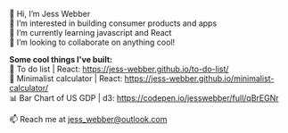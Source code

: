 👋 Hi, I’m Jess Webber <br>
👀 I’m interested in building consumer products and apps <br>
🌱 I’m currently learning javascript and React <br>
💞️ I’m looking to collaborate on anything cool! <br>

<strong>Some cool things I've built:</strong>
<br>🔧 To do list | React: https://jess-webber.github.io/to-do-list/ 
<br>🧮 Minimalist calculator | React: <https://jess-webber.github.io/minimalist-calculator/>
<br>📊 Bar Chart of US GDP | d3: https://codepen.io/jesswebber/full/qBrEGNr 

📫 Reach me at jess_webber@outlook.com

<!---
jess-webber/jess-webber is a ✨ special ✨ repository because its `README.md` (this file) appears on your GitHub profile.
You can click the Preview link to take a look at your changes.
--->

